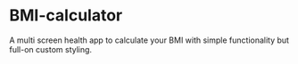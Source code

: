# BMI-calculator
 A multi screen health app to calculate your BMI with simple functionality but full-on custom styling.
